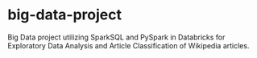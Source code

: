 # big-data-project
Big Data project utilizing SparkSQL and PySpark in Databricks for Exploratory Data Analysis and Article Classification of Wikipedia articles.
